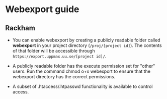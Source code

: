# Webexport guide


## Rackham

- You can enable webexport by creating a publicly readable folder called **webexport** in your project directory (``/proj/[project id]``). The contents of that folder will be accessible through `https://export.uppmax.uu.se/[project id]/`.

- A publicly readable folder has the execute permission set for "other" users. Run the command chmod o+x webexport to ensure that the webexport directory has the correct permissions.

- A subset of .htaccess/.htpasswd functionality is available to control access.
